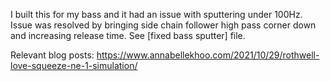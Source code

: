 I built this for my bass and it had an issue with sputtering under 100Hz.
Issue was resolved by bringing side chain follower high pass corner down and increasing release time.
See [fixed bass sputter] file.

Relevant blog posts:
https://www.annabellekhoo.com/2021/10/29/rothwell-love-squeeze-ne-1-simulation/
